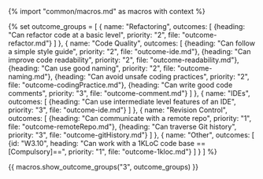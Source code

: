 {% import "common/macros.md" as macros with context %}

{% set outcome_groups = [
  {
    name: "Refactoring", 
    outcomes: 
      [
        {heading: "Can refactor code at a basic level", priority: "2", file: "outcome-refactor.md"}
      ]
  },
  {
    name: "Code Quality", 
    outcomes: 
      [
        {heading: "Can follow a simple style guide", priority: "2", file: "outcome-ide.md"},
        {heading: "Can improve code readability", priority: "2", file: "outcome-readability.md"},
        {heading: "Can use good naming", priority: "2", file: "outcome-naming.md"},
        {heading: "Can avoid unsafe coding practices", priority: "2", file: "outcome-codingPractice.md"},
        {heading: "Can write good code comments", priority: "3", file: "outcome-comment.md"}
      ]
  },
  {
    name: "IDEs", 
    outcomes: 
      [
        {heading: "Can use intermediate level features of an IDE", priority: "3", file: "outcome-ide.md"}
      ]
  },
  {
    name: "Revision Control", 
    outcomes: 
      [
        {heading: "Can communicate with a remote repo", priority: "1", file: "outcome-remoteRepo.md"},
        {heading: "Can traverse Git history", priority: "3", file: "outcome-gitHistory.md"}
      ]
  },
  {
    name: "Other", 
    outcomes: 
      [
        {id: "W3.10", heading: "Can work with a 1KLoC code base ==[Compulsory]==", priority: "1", file: "outcome-1kloc.md"}
      ]
  }
  ] %}

{{ macros.show_outcome_groups("3", outcome_groups) }}

